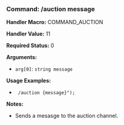 ### Command: /auction message

**Handler Macro:** COMMAND_AUCTION

**Handler Value:** 11

**Required Status:** 0

**Arguments:**
- `arg[0]`: `string message`

**Usage Examples:**
- ` /auction {message}");`

**Notes:**
- Sends a mesasge to the auction channel.